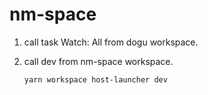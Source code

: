 # nm-space

1. call task Watch: All from dogu workspace.

2. call dev from nm-space workspace.

    ```sh
    yarn workspace host-launcher dev
    ```
